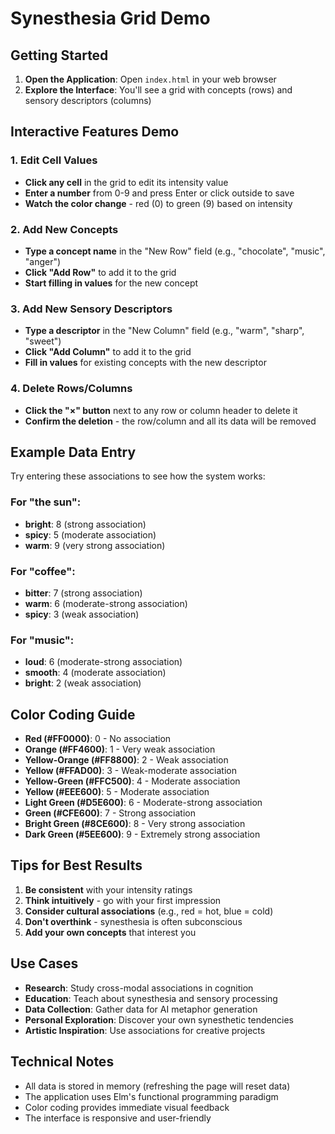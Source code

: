 # Synesthesia Grid Demo

## Getting Started

1. **Open the Application**: Open `index.html` in your web browser
2. **Explore the Interface**: You'll see a grid with concepts (rows) and sensory descriptors (columns)

## Interactive Features Demo

### 1. Edit Cell Values
- **Click any cell** in the grid to edit its intensity value
- **Enter a number** from 0-9 and press Enter or click outside to save
- **Watch the color change** - red (0) to green (9) based on intensity

### 2. Add New Concepts
- **Type a concept name** in the "New Row" field (e.g., "chocolate", "music", "anger")
- **Click "Add Row"** to add it to the grid
- **Start filling in values** for the new concept

### 3. Add New Sensory Descriptors
- **Type a descriptor** in the "New Column" field (e.g., "warm", "sharp", "sweet")
- **Click "Add Column"** to add it to the grid
- **Fill in values** for existing concepts with the new descriptor

### 4. Delete Rows/Columns
- **Click the "×" button** next to any row or column header to delete it
- **Confirm the deletion** - the row/column and all its data will be removed

## Example Data Entry

Try entering these associations to see how the system works:

### For "the sun":
- **bright**: 8 (strong association)
- **spicy**: 5 (moderate association)
- **warm**: 9 (very strong association)

### For "coffee":
- **bitter**: 7 (strong association)
- **warm**: 6 (moderate-strong association)
- **spicy**: 3 (weak association)

### For "music":
- **loud**: 6 (moderate-strong association)
- **smooth**: 4 (moderate association)
- **bright**: 2 (weak association)

## Color Coding Guide

- **Red (#FF0000)**: 0 - No association
- **Orange (#FF4600)**: 1 - Very weak association
- **Yellow-Orange (#FF8800)**: 2 - Weak association
- **Yellow (#FFAD00)**: 3 - Weak-moderate association
- **Yellow-Green (#FFC500)**: 4 - Moderate association
- **Yellow (#EEE600)**: 5 - Moderate association
- **Light Green (#D5E600)**: 6 - Moderate-strong association
- **Green (#CFE600)**: 7 - Strong association
- **Bright Green (#8CE600)**: 8 - Very strong association
- **Dark Green (#5EE600)**: 9 - Extremely strong association

## Tips for Best Results

1. **Be consistent** with your intensity ratings
2. **Think intuitively** - go with your first impression
3. **Consider cultural associations** (e.g., red = hot, blue = cold)
4. **Don't overthink** - synesthesia is often subconscious
5. **Add your own concepts** that interest you

## Use Cases

- **Research**: Study cross-modal associations in cognition
- **Education**: Teach about synesthesia and sensory processing
- **Data Collection**: Gather data for AI metaphor generation
- **Personal Exploration**: Discover your own synesthetic tendencies
- **Artistic Inspiration**: Use associations for creative projects

## Technical Notes

- All data is stored in memory (refreshing the page will reset data)
- The application uses Elm's functional programming paradigm
- Color coding provides immediate visual feedback
- The interface is responsive and user-friendly 